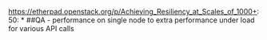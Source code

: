https://etherpad.openstack.org/p/Achieving_Resiliency_at_Scales_of_1000+: 50: * ##QA - performance on single node to extra performance under load for various API calls

